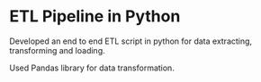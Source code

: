 # ETL Pipeline in Python

Developed an end to end ETL script in python for data extracting, transforming and loading. 

Used Pandas library for data transformation.
